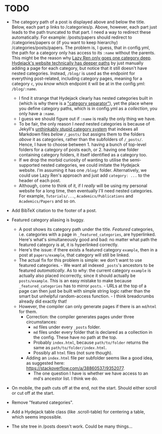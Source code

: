 # TODO
- The category path of a post is displayed above and below the title. Below, each part p links to /categories/p.
  Above, however, each part just leads to the path truncated to that part. I need a way to redirect these automatically.
  For example: /posts/papers should redirect to /categories/papers or (if you want to keep hierarchy) /categories/posts/papers.
  The problem is, I guess, that in config.yml, the path for a category only has access to its `:name` without the parents. This might
  be the reason why [Lazy Ren only goes one category deep](https://lazyren.github.io/devlog/).
  [Hydejack's website technically has deeper paths](https://hydejack.com/blog/hydejack/2019-02-18-improving-site-build-speed/) 
  by just manually adding a page for each category, but notice that it still doesn't have nested categories. Instead, `/blog/` is used
  as the endpoint for everything post-related, including category pages, meaning for a category `c`, you *know* which endpoint it will
  be at in the config.yml: `/blog/:name`.
    - I find it strange that Hydejack clearly has nested categories built in (which is why there is a ["category separator"](https://github.com/hydecorp/hydejack/blob/a1d06e63eca202a320f952c84e70b2ce6b55366e/_includes/components/post.html#L24)), yet the place where you define category paths,
    which is in config.yml as a *collection*, you only have a `:name`.
    - I guess we should figure out if `:name` is really the only thing we have.
    - To be fair, the only reason I *need* nested categories is because of Jekyll's [unthinkably stupid category system](https://github.com/jekyll/jekyll/pull/2633#issuecomment-60811901) that indexes all Markdown files *below* `/_posts/`
      but assigns them to the folders *above* it as categories, rather than the subfolders of `/_posts/`. Hence, I have to choose between 1. having a bunch of top-level
      folders for a category of posts each, or 2. having one folder containing category folders, it itself identified as a category too.
    - If we drop the morbid curiosity of wanting to utilise the semi-supported nested categories, we could imitate the Hydejack website. I'm assuming it has one `/blog/` folder.
      Alternatively, we could use Lazy Ren's approach and just add `category: ...` to the header of each post.
    - Although, come to think of it, if I *really* will be using my personal website for a long time, then eventually I'll need nested categories.
      For example, `Tutorials/...`, `Academics/Publications` and `Academics/Papers` and so on.

- Add BibTeX citation to the footer of a post.

- Featured category aliasing is buggy.
    - A post shows its category path under the title. *Featured* categories, i.e. categories with a page in `_featured_categories`, are hyperlinked.
      Here's what's simultaneously good and bad: no matter what path the featured category is at, it is hyperlinked correctly.
    - Here's the issue: if there exists a featured category `example`, then in a post at `papers/example`, that category will still be linked.
    - The actual fix for this problem is simple: we don't want to use featured categories. 
          - We want all indexed `_posts`'s ancestors to be featured *automatically*.
            As to why: the current category `example` is actually also placed incorrectly, since it should actually be `posts/example`. This is an easy mistake to make
            because `_featured_categories` has to mirror `posts`.
          - URLs at the top of a page can then just be built with simple string logic rather than the smart but unhelpful random-access function.
          - I think breadcrumbs already did exactly that!
    - However, the compiler can only generate pages if there is an `md`/`html` for them.
        - Correction: the compiler generates pages under three circumstances:
            - `md` files under every `_posts` folder.
            - `md` files under every folder that is declared as a collection in the config. These have no path at the top.
            - Probably `index.html`, because `path/to/folder` returns the same as `path/to/folder/index.html`.
            - Possibly all `html` files (not sure though).
        - Adding an `index.html` file per subfolder seems like a good idea, as suggested here: https://stackoverflow.com/a/38860537/9352077.
            - The one question I have is whether we have access to an md's ancestor list. I think we do.

- On mobile, the path cuts off at the end, not the start. Should either scroll or cut off at the start.

- Remove "featured categories".

- Add a Hydejack table class (like .scroll-table) for centering a table, which seems impossible.

- The site tree in /posts doesn't work. Could be many things...